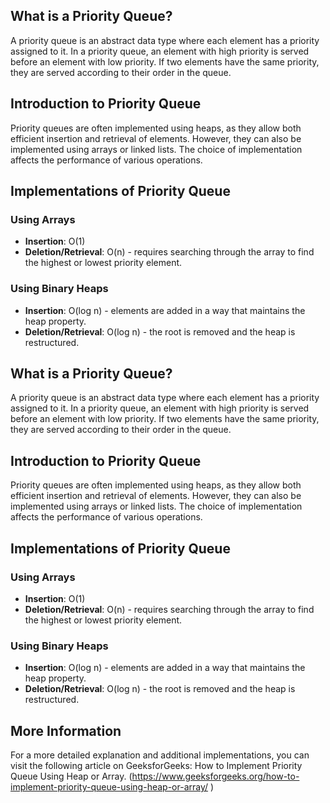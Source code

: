
## What is a Priority Queue?

A priority queue is an abstract data type where each element has a priority assigned to it. In a priority queue, an element with high priority is served before an element with low priority. If two elements have the same priority, they are served according to their order in the queue.

## Introduction to Priority Queue

Priority queues are often implemented using heaps, as they allow both efficient insertion and retrieval of elements. However, they can also be implemented using arrays or linked lists. The choice of implementation affects the performance of various operations.

## Implementations of Priority Queue

### Using Arrays

- **Insertion**: O(1)
- **Deletion/Retrieval**: O(n) - requires searching through the array to find the highest or lowest priority element.

### Using Binary Heaps

- **Insertion**: O(log n) - elements are added in a way that maintains the heap property.
- **Deletion/Retrieval**: O(log n) - the root is removed and the heap is restructured.

## What is a Priority Queue?

A priority queue is an abstract data type where each element has a priority assigned to it. In a priority queue, an element with high priority is served before an element with low priority. If two elements have the same priority, they are served according to their order in the queue.

## Introduction to Priority Queue

Priority queues are often implemented using heaps, as they allow both efficient insertion and retrieval of elements. However, they can also be implemented using arrays or linked lists. The choice of implementation affects the performance of various operations.

## Implementations of Priority Queue

### Using Arrays

- **Insertion**: O(1)
- **Deletion/Retrieval**: O(n) - requires searching through the array to find the highest or lowest priority element.

### Using Binary Heaps

- **Insertion**: O(log n) - elements are added in a way that maintains the heap property.
- **Deletion/Retrieval**: O(log n) - the root is removed and the heap is restructured.

## More Information
For a more detailed explanation and additional implementations, you can visit the following article on GeeksforGeeks: How to Implement Priority Queue Using Heap or Array. (https://www.geeksforgeeks.org/how-to-implement-priority-queue-using-heap-or-array/ )
